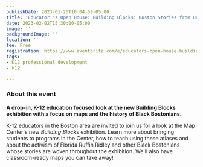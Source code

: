 ```yaml
---
publishDate: 2023-01-25T10:04:59-05:00
title: 'Educator''s Open House: Building Blocks: Boston Stories from Urban Atlases'
date: 2023-02-02T15:30:00-05:00
image: ''
backgroundImage: ''
location: ''
fee: Free
registration: https://www.eventbrite.com/e/educators-open-house-building-blocks-boston-stories-from-urban-atlases-tickets-519933674617
tags:
- K12 professional development
- k12

---
```

### **About this event**

**A drop-in, K-12 education focused look at the new Building Blocks exhibition with a focus on maps and the history of Black Bostonians.**

K-12 educators in the Boston area are invited to join us for a look at the Map Center's new _Building Blocks_ exhibition. Learn more about bringing students to programs in the Center, how to teach using these atlases and about the activism of Florida Ruffin Ridley and other Black Bostonians whose stories are woven throughout the exhibition. We'll also have classroom-ready maps you can take away!